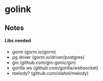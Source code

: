 # golink

## Notes
#### Libs needed
- gorm (gorm.io/gorm)
- pg driver (gorm.io/driver/postgres)
- gin (github.com/gin-gonic/gin)
- gorilla ws (github.com/gorilla/websocket)
- melody? (github.com/olahol/melody)
